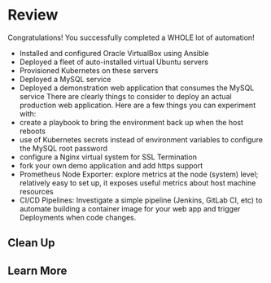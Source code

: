 # Review
Congratulations! You successfully completed a WHOLE lot of automation!
- Installed and configured Oracle VirtualBox using Ansible
- Deployed a fleet of auto-installed virtual Ubuntu servers
- Provisioned Kubernetes on these servers
- Deployed a MySQL service
- Deployed a demonstration web application that consumes the MySQL service
There are clearly things to consider to deploy an actual production web application. Here are a few things you can experiment with:
- create a playbook to bring the environment back up when the host reboots
- use of Kubernetes secrets instead of environment variables to configure the MySQL root password
- configure a Nginx virtual system for SSL Termination
- fork your own demo application and add https support
- Prometheus Node Exporter: explore metrics at the node (system) level; relatively easy to set up, it exposes useful metrics about host machine resources
- CI/CD Pipelines: Investigate a simple pipeline (Jenkins, GitLab CI, etc) to automate building a container image for your web app and trigger Deployments when code changes.

## Clean Up

## Learn More
